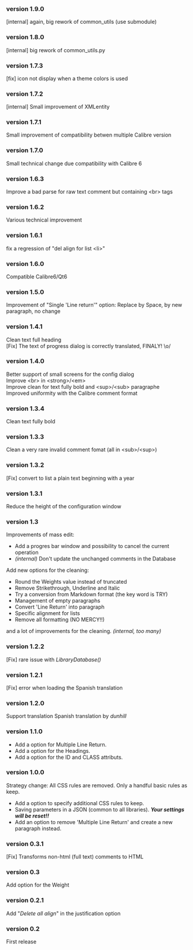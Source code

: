 ### version 1.9.0
[internal] again, big rework of common_utils (use submodule)

### version 1.8.0
[internal] big rework of common_utils.py

### version 1.7.3
[fix] icon not display when a theme colors is used

### version 1.7.2
[internal] Small improvement of XMLentity

### version 1.7.1
Small improvement of compatibility betwen multiple Calibre version

### version 1.7.0
Small technical change due compatibility with Calibre 6

### version 1.6.3
Improve a bad parse for raw text comment but containing \<br\> tags

### version 1.6.2
Various technical improvement

### version 1.6.1
fix a regression of "del align for list \<li\>"

### version 1.6.0
Compatible Calibre6/Qt6

### version 1.5.0
Improvement of "Single 'Line return'" option: Replace by Space, by new paragraph, no change

### version 1.4.1
Clean text full heading<br>
[Fix] The text of progress dialog is correctly translated, FINALY! \o/

### version 1.4.0
Better support of small screens for the config dialog<br>
Improve \<br\> in \<strong\>/<em\><br>
Improve clean for text fully bold and \<sup\>/\<sub\> paragraphe<br>
Improved uniformity with the Calibre comment format

### version 1.3.4
Clean text fully bold

### version 1.3.3
Clean a very rare invalid comment fomat (all in \<sub\>/\<sup\>)

### version 1.3.2
[Fix] convert to list a plain text beginning with a year

### version 1.3.1
Reduce the height of the configuration window

### version 1.3
Improvements of mass edit:
- Add a progres bar window and possibility to cancel the current operation
- *(internal)* Don't update the unchanged comments in the Database

Add new options for the cleaning:
- Round the Weights value instead of truncated
- Remove Strikethrough, Underline and Italic
- Try a conversion from Markdown format (the key word is TRY)
- Management of empty paragraphs
- Convert 'Line Return' into paragraph
- Specific alignment for lists
- Remove all formatting (NO MERCY!!)

and a lot of improvements for the cleaning. *(internal, too many)*

### version 1.2.2
[Fix] rare issue with *LibraryDatabase()*

### version 1.2.1
[Fix] error when loading the Spanish translation 

### version 1.2.0
Support translation
Spanish translation by *dunhill*

### version 1.1.0
- Add a option for Multiple Line Return.
- Add a option for the Headings.
- Add a option for the ID and CLASS attributs.

### version 1.0.0
Strategy change: All CSS rules are removed. Only a handful basic rules as keep.
- Add a option to specify additional CSS rules to keep.
- Saving parameters in a JSON (common to all libraries). ***Your settings will be reset!!***
- Add an option to remove 'Multiple Line Return' and create a new paragraph instead.

### version 0.3.1
[Fix] Transforms non-html (full text) comments to HTML

### version 0.3
Add option for the Weight

### version 0.2.1
Add "*Delete all align*" in the justification option

### version 0.2
First release